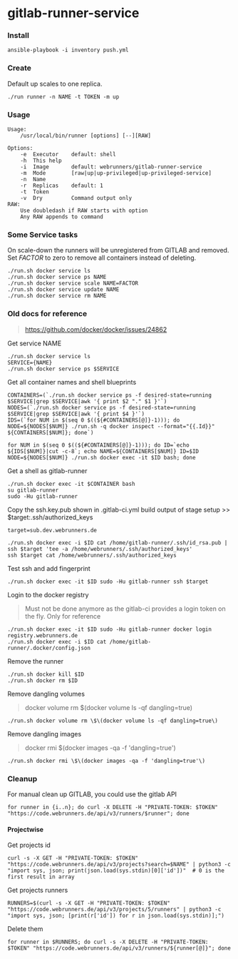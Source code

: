 # gitlab-runner-service


### Install 

    ansible-playbook -i inventory push.yml
    
### Create

Default up scales to one replica.

    ./run runner -n NAME -t TOKEN -m up

### Usage

    Usage:
        /usr/local/bin/runner [options] [--][RAW]

    Options:
        -e  Executor    default: shell
        -h  This help
        -i  Image       default: webrunners/gitlab-runner-service
        -m  Mode        [raw|up|up-privileged|up-privileged-service]
        -n  Name
        -r  Replicas    default: 1
        -t  Token
        -v  Dry         Command output only
    RAW:
        Use doubledash if RAW starts with option
        Any RAW appends to command

### Some Service tasks

On scale-down the runners will be unregistered from GITLAB and removed.
Set _FACTOR_ to zero to remove all containers instead of deleting.
    
    ./run.sh docker service ls
    ./run.sh docker service ps NAME
    ./run.sh docker service scale NAME=FACTOR
    ./run.sh docker service update NAME
    ./run.sh docker service rm NAME


### Old docs for reference

> https://github.com/docker/docker/issues/24862

Get service NAME

    ./run.sh docker service ls
    SERVICE={NAME}
    ./run.sh docker service ps $SERVICE

Get all container names and shell blueprints
    
    CONTAINERS=(`./run.sh docker service ps -f desired-state=running $SERVICE|grep $SERVICE|awk '{ print $2 "." $1 }'`)
    NODES=(`./run.sh docker service ps -f desired-state=running $SERVICE|grep $SERVICE|awk '{ print $4 }'`)
    IDS=(`for NUM in $(seq 0 $((${#CONTAINERS[@]}-1))); do NODE=${NODES[$NUM]} ./run.sh -q docker inspect --format="{{.Id}}" ${CONTAINERS[$NUM]}; done`)

    for NUM in $(seq 0 $((${#CONTAINERS[@]}-1))); do ID=`echo ${IDS[$NUM]}|cut -c-8`; echo NAME=${CONTAINERS[$NUM]} ID=$ID NODE=${NODES[$NUM]} ./run.sh docker exec -it $ID bash; done

Get a shell as gitlab-runner

    ./run.sh docker exec -it $CONTAINER bash
    su gitlab-runner
    sudo -Hu gitlab-runner

Copy the ssh.key.pub shown in .gitlab-ci.yml build output of stage setup >> $target:.ssh/authorized_keys 
    
    target=sub.dev.webrunners.de

    ./run.sh docker exec -i $ID cat /home/gitlab-runner/.ssh/id_rsa.pub | ssh $target 'tee -a /home/webrunners/.ssh/authorized_keys'
    ssh $target cat /home/webrunners/.ssh/authorized_keys

Test ssh and add fingerprint

    ./run.sh docker exec -it $ID sudo -Hu gitlab-runner ssh $target

Login to the docker registry

> Must not be done anymore as the gitlab-ci provides a login token on the fly.
> Only for reference

    ./run.sh docker exec -it $ID sudo -Hu gitlab-runner docker login registry.webrunners.de
    ./run.sh docker exec -i $ID cat /home/gitlab-runner/.docker/config.json

Remove the runner

    ./run.sh docker kill $ID
    ./run.sh docker rm $ID

Remove dangling volumes

> docker volume rm $(docker volume ls -qf dangling=true)

    ./run.sh docker volume rm \$\(docker volume ls -qf dangling=true\)

Remove dangling images

> docker rmi $(docker images -qa -f 'dangling=true')

    ./run.sh docker rmi \$\(docker images -qa -f 'dangling=true'\)

### Cleanup

For manual clean up GITLAB, you could use the gitlab API

    for runner in {i..n}; do curl -X DELETE -H "PRIVATE-TOKEN: $TOKEN" "https://code.webrunners.de/api/v3/runners/$runner"; done

#### Projectwise

 Get projects id

    curl -s -X GET -H "PRIVATE-TOKEN: $TOKEN" "https://code.webrunners.de/api/v3/projects?search=$NAME" | python3 -c "import sys, json; print(json.load(sys.stdin)[0]['id'])"  # 0 is the first result in array

 Get projects runners

    RUNNERS=$(curl -s -X GET -H "PRIVATE-TOKEN: $TOKEN" "https://code.webrunners.de/api/v3/projects/5/runners" | python3 -c "import sys, json; [print(r['id']) for r in json.load(sys.stdin)];")

 Delete them

    for runner in $RUNNERS; do curl -s -X DELETE -H "PRIVATE-TOKEN: $TOKEN" "https://code.webrunners.de/api/v3/runners/${runner[@]}"; done
